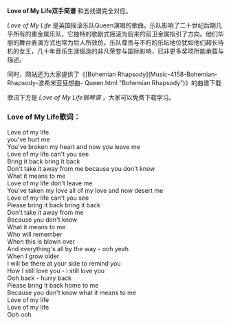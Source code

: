 

**Love of My Life双手简谱** 和五线谱完全对应。

_Love of My Life_
是英国摇滚乐队Queen演唱的歌曲。乐队影响了二十世纪后期几乎所有的重金属乐队，它独特的歌剧式摇滚为后来的前卫金属指引了方向。他们华丽的舞台表演方式也常为后人所效仿。乐队尊贵与不朽的乐坛地位犹如他们超长待机的女王，几十年音乐生涯锻造的非凡荣誉与国际影响，已非更多奖项所能承载与描述。

同时，网站还为大家提供了《[Bohemian Rhapsody](Music-4158-Bohemian-Rhapsody-波希米亚狂想曲-
Queen.html "Bohemian Rhapsody")》的曲谱下载

歌词下方是 _Love of My Life钢琴谱_ ，大家可以免费下载学习。

### Love of My Life歌词：

Love of my life  
you've hurt me  
You've broken my heart and now you leave me  
Love of my life can't you see  
Bring it back bring it back  
Don't take it away from me because you don't know  
What it means to me  
Love of my life don't leave me  
You've taken my love all of my love and now desert me  
Love of my life can't you see  
Please bring it back bring it back  
Don't take it away from me  
Because you don't know  
What it means to me  
Who will remember  
When this is blown over  
And everything's all by the way - ooh yeah  
When I grow older  
I will be there at your side to remind you  
How I still love you - i still love you  
Ooh back - hurry back  
Please bring it back home to me  
Because you don't know what it means to me  
Love of my life  
Love of my life  
Ooh ooh


